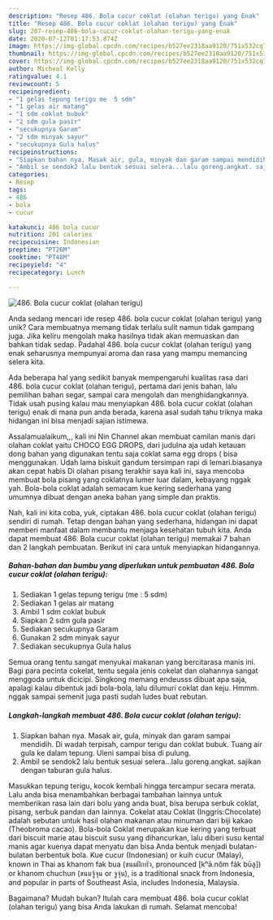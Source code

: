 ```yaml
---
description: "Resep 486. Bola cucur coklat (olahan terigu) yang Enak"
title: "Resep 486. Bola cucur coklat (olahan terigu) yang Enak"
slug: 207-resep-486-bola-cucur-coklat-olahan-terigu-yang-enak
date: 2020-07-12T01:17:53.874Z
image: https://img-global.cpcdn.com/recipes/b527ee2318aa9120/751x532cq70/486-bola-cucur-coklat-olahan-terigu-foto-resep-utama.jpg
thumbnail: https://img-global.cpcdn.com/recipes/b527ee2318aa9120/751x532cq70/486-bola-cucur-coklat-olahan-terigu-foto-resep-utama.jpg
cover: https://img-global.cpcdn.com/recipes/b527ee2318aa9120/751x532cq70/486-bola-cucur-coklat-olahan-terigu-foto-resep-utama.jpg
author: Micheal Kelly
ratingvalue: 4.1
reviewcount: 5
recipeingredient:
- "1 gelas tepung terigu me  5 sdm"
- "1 gelas air matang"
- "1 sdm coklat bubuk"
- "2 sdm gula pasir"
- "secukupnya Garam"
- "2 sdm minyak sayur"
- "secukupnya Gula halus"
recipeinstructions:
- "Siapkan bahan nya. Masak air, gula, minyak dan garam sampai mendidih. Di wadah terpisah, campur terigu dan coklat bubuk. Tuang air gula ke dalam tepung. Uleni sampai bisa di pulung."
- "Ambil se sendok2 lalu bentuk sesuai selera...lalu goreng.angkat. sajikan dengan taburan gula halus."
categories:
- Resep
tags:
- 486
- bola
- cucur

katakunci: 486 bola cucur 
nutrition: 201 calories
recipecuisine: Indonesian
preptime: "PT26M"
cooktime: "PT48M"
recipeyield: "4"
recipecategory: Lunch

---
```



![486. Bola cucur coklat (olahan terigu)](https://img-global.cpcdn.com/recipes/b527ee2318aa9120/751x532cq70/486-bola-cucur-coklat-olahan-terigu-foto-resep-utama.jpg)

Anda sedang mencari ide resep 486. bola cucur coklat (olahan terigu) yang unik? Cara membuatnya memang tidak terlalu sulit namun tidak gampang juga. Jika keliru mengolah maka hasilnya tidak akan memuaskan dan bahkan tidak sedap. Padahal 486. bola cucur coklat (olahan terigu) yang enak seharusnya mempunyai aroma dan rasa yang mampu memancing selera kita.

Ada beberapa hal yang sedikit banyak mempengaruhi kualitas rasa dari 486. bola cucur coklat (olahan terigu), pertama dari jenis bahan, lalu pemilihan bahan segar, sampai cara mengolah dan menghidangkannya. Tidak usah pusing kalau mau menyiapkan 486. bola cucur coklat (olahan terigu) enak di mana pun anda berada, karena asal sudah tahu triknya maka hidangan ini bisa menjadi sajian istimewa.

Assalamualaikum,,, kali ini Nin Channel akan membuat camilan manis dari olahan coklat yaitu CHOCO EGG DROPS, dari judulna aja udah ketauan dong bahan yang digunakan tentu saja coklat sama egg drops ( bisa menggunakan. Udah lama biskuit gandum tersimpan rapi di lemari.biasanya akan cepat habis Di olahan pisang terakhir saya kali ini, saya mencoba membuat bola pisang yang coklatnya lumer luar dalam, kebayang nggak yah. Bola-bola coklat adalah semacam kue kering sederhana yang umumnya dibuat dengan aneka bahan yang simple dan praktis.


Nah, kali ini kita coba, yuk, ciptakan 486. bola cucur coklat (olahan terigu) sendiri di rumah. Tetap dengan bahan yang sederhana, hidangan ini dapat memberi manfaat dalam membantu menjaga kesehatan tubuh kita. Anda dapat membuat 486. Bola cucur coklat (olahan terigu) memakai 7 bahan dan 2 langkah pembuatan. Berikut ini cara untuk menyiapkan hidangannya.

<!--inarticleads1-->

##### Bahan-bahan dan bumbu yang diperlukan untuk pembuatan 486. Bola cucur coklat (olahan terigu):

1. Sediakan 1 gelas tepung terigu (me : 5 sdm)
1. Sediakan 1 gelas air matang
1. Ambil 1 sdm coklat bubuk
1. Siapkan 2 sdm gula pasir
1. Sediakan secukupnya Garam
1. Gunakan 2 sdm minyak sayur
1. Sediakan secukupnya Gula halus


Semua orang tentu sangat menyukai makanan yang bercitarasa manis ini. Bagi para pecinta cokelat, tentu segala jenis cokelat dan olahannya sangat menggoda untuk dicicipi. Singkong memang endeusss dibuat apa saja, apalagi kalau dibentuk jadi bola-bola, lalu dilumuri coklat dan keju. Hmmm. nggak sampai semenit juga pasti sudah ludes buat rebutan. 

<!--inarticleads2-->

##### Langkah-langkah membuat 486. Bola cucur coklat (olahan terigu):

1. Siapkan bahan nya. Masak air, gula, minyak dan garam sampai mendidih. Di wadah terpisah, campur terigu dan coklat bubuk. Tuang air gula ke dalam tepung. Uleni sampai bisa di pulung.
1. Ambil se sendok2 lalu bentuk sesuai selera...lalu goreng.angkat. sajikan dengan taburan gula halus.


Masukkan tepung terigu, kocok kembali hingga tercampur secara merata. Lalu anda bisa menambahkan berbagai tambahan lainnya untuk memberikan rasa lain dari bolu yang anda buat, bisa berupa serbuk coklat, pisang, serbuk pandan dan lainnya. Cokelat atau Coklat (Inggris:Chocolate) adalah sebutan untuk hasil olahan makanan atau minuman dari biji kakao (Theobroma cacao). Bola-bola Coklat merupakan kue kering yang terbuat dari biscuit marie atau biscuit susu yang dihancurkan, lalu diberi susu kental manis agar kuenya dapat menyatu dan bisa Anda bentuk menjadi bulatan-bulatan berbentuk bola. Kue cucur (Indonesian) or kuih cucur (Malay), known in Thai as khanom fak bua (ขนมฝักบัว, pronounced [kʰā.nǒm fàk būa̯]) or khanom chuchun (ขนมจู้จุน or จูจุ่น), is a traditional snack from Indonesia, and popular in parts of Southeast Asia, includes Indonesia, Malaysia. 

Bagaimana? Mudah bukan? Itulah cara membuat 486. bola cucur coklat (olahan terigu) yang bisa Anda lakukan di rumah. Selamat mencoba!
